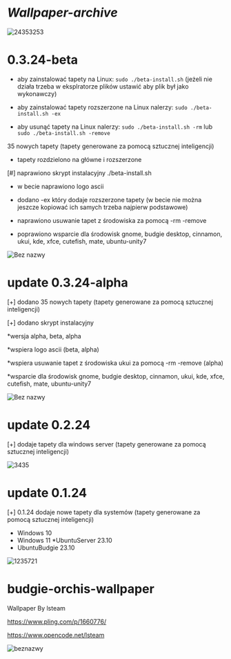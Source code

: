 # *Wallpaper-archive*

![24353253](https://github.com/user-attachments/assets/1442469b-e209-48e9-b5bb-86095bcf0ba8)

# 0.3.24-beta

* aby zainstalować tapety na Linux:
``sudo ./beta-install.sh``
(jeżeli nie działa trzeba w eksplratorze plików ustawić aby plik był jako wykonawczy)

* aby zainstalować tapety rozszerzone na Linux nalerzy:
``sudo ./beta-install.sh -ex``

* aby usunąć tapety na Linux nalerzy:
``sudo ./beta-install.sh -rm`` lub ``sudo ./beta-install.sh -remove``

35 nowych tapety (tapety generowane za pomocą sztucznej inteligencji)

* tapety rozdzielono na główne i rozszerzone 


[#] naprawiono skrypt instalacyjny
 ./beta-install.sh

* w becie naprawiono logo ascii

* dodano -ex który dodaje rozszerzone tapety (w becie nie można jeszcze kopiować ich samych trzeba najpierw podstawowe)

* naprawiono usuwanie tapet z środowiska za pomocą -rm -remove

* poprawiono wsparcie dla środowisk gnome, budgie desktop, cinnamon, ukui, kde, xfce, cutefish, mate, ubuntu-unity7

![Bez nazwy](https://github.com/user-attachments/assets/fa9511dd-8812-4cf1-a181-27ef7d15afe1)

# update 0.3.24-alpha

[+] dodano 35 nowych tapety (tapety generowane za pomocą sztucznej inteligencji)
 
[+] dodano skrypt instalacyjny

*wersja alpha, beta, alpha 

*wspiera logo ascii (beta, alpha)

*wspiera usuwanie tapet z środowiska ukui za pomocą -rm -remove (alpha)

*wsparcie dla środowisk gnome, budgie desktop, cinnamon, ukui, kde, xfce, cutefish, mate, ubuntu-unity7

![Bez nazwy](https://github.com/user-attachments/assets/562dcd0a-2d20-4ba2-a2d8-b4b8fd12e4c8)

# update 0.2.24

[+] dodaje tapety dla windows server (tapety generowane za pomocą sztucznej inteligencji)

![3435](https://github.com/Adi-uvu/wallpeper/assets/102376281/eb127244-cb66-4b56-b680-a4afc2cd52df)

# update 0.1.24
[+] 0.1.24 dodaje nowe tapety dla systemów (tapety generowane za pomocą sztucznej inteligencji)

* Windows 10
* Windows 11
*UbuntuServer 23.10
* UbuntuBudgie 23.10


![1235721](https://github.com/Adi-uvu/wallpeper/assets/102376281/dffb2a56-9028-4442-9694-67c9a72820ed)

# budgie-orchis-wallpaper

Wallpaper By lsteam

https://www.pling.com/p/1660776/

https://www.opencode.net/lsteam

![beznazwy](https://github.com/user-attachments/assets/6b744a7a-070b-4c40-b363-1c5637c2f381)

